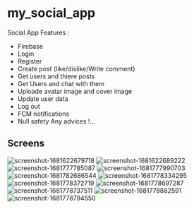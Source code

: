 # my_social_app

Social App
 Features : 
- Firebase
- Login
- Register 
- Create post (like/dislike/Write comment)
- Get users and thiere posts
- Get Users and chat with them
- Uploade avatar image and cover image
- Update user data 
- Log out 
- FCM notifications
- Null safety
 Any advices !…

## Screens

![screenshot-1681622679718](https://user-images.githubusercontent.com/109968682/232646411-9ac30ae5-e49d-4270-a6a2-ba1b548a3667.png)
![screenshot-1681622689222](https://user-images.githubusercontent.com/109968682/232646415-e371e560-98f3-4b8a-9bea-c4b081af06fd.png)
![screenshot-1681777785087](https://user-images.githubusercontent.com/109968682/232646425-7ff43ccc-1023-478a-a0ce-12f190becaeb.png)
![screenshot-1681777990703](https://user-images.githubusercontent.com/109968682/232646448-1501828d-20b7-4643-b770-fe9f378cebee.png)
![screenshot-1681782686544](https://user-images.githubusercontent.com/109968682/232649303-195379d5-936e-4c34-a564-63e234c9acfa.png)
![screenshot-1681778334295](https://user-images.githubusercontent.com/109968682/232649333-bdc4751a-6e62-45a1-b2bd-f1514bbfd008.png)
![screenshot-1681778372719](https://user-images.githubusercontent.com/109968682/232649383-ba78cece-d153-45bc-ace4-a5c9ae83885f.png)
![screenshot-1681778697287](https://user-images.githubusercontent.com/109968682/232649401-0ebe77c9-c9d8-4559-8e1f-97a98deec1c0.png)
![screenshot-1681778737511](https://user-images.githubusercontent.com/109968682/232649428-7566800f-ddb3-4932-8459-3cfe105ebcf2.png)
![screenshot-1681778882591](https://user-images.githubusercontent.com/109968682/232649437-39116ca9-425a-417a-b9b0-eb0e1877c22c.png)
![screenshot-1681778794550](https://user-images.githubusercontent.com/109968682/232649474-f7f5bcc1-4ca6-49cb-baa6-26fe1d4bdb81.png)
